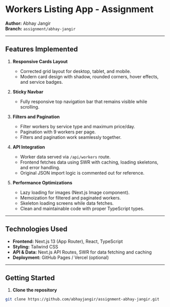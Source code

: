 # Workers Listing App - Assignment

**Author:** Abhay Jangir  
**Branch:** `assignment/abhay-jangir` 

---

## Features Implemented

1. **Responsive Cards Layout**
   - Corrected grid layout for desktop, tablet, and mobile.
   - Modern card design with shadow, rounded corners, hover effects, and service badges.

2. **Sticky Navbar**
   - Fully responsive top navigation bar that remains visible while scrolling.

3. **Filters and Pagination**
   - Filter workers by service type and maximum price/day.
   - Pagination with 9 workers per page.
   - Filters and pagination work seamlessly together.

4. **API Integration**
   - Worker data served via `/api/workers` route.
   - Frontend fetches data using SWR with caching, loading skeletons, and error handling.
   - Original JSON import logic is commented out for reference.

5. **Performance Optimizations**
   - Lazy loading for images (Next.js Image component).
   - Memoization for filtered and paginated workers.
   - Skeleton loading screens while data fetches.
   - Clean and maintainable code with proper TypeScript types.

---

## Technologies Used

- **Frontend:** Next.js 13 (App Router), React, TypeScript  
- **Styling:** Tailwind CSS  
- **API & Data:** Next.js API Routes, SWR for data fetching and caching  
- **Deployment:** GitHub Pages / Vercel (optional)

---

## Getting Started

1. **Clone the repository**

```bash
git clone https://github.com/abhayjangir/assignment-abhay-jangir.git
